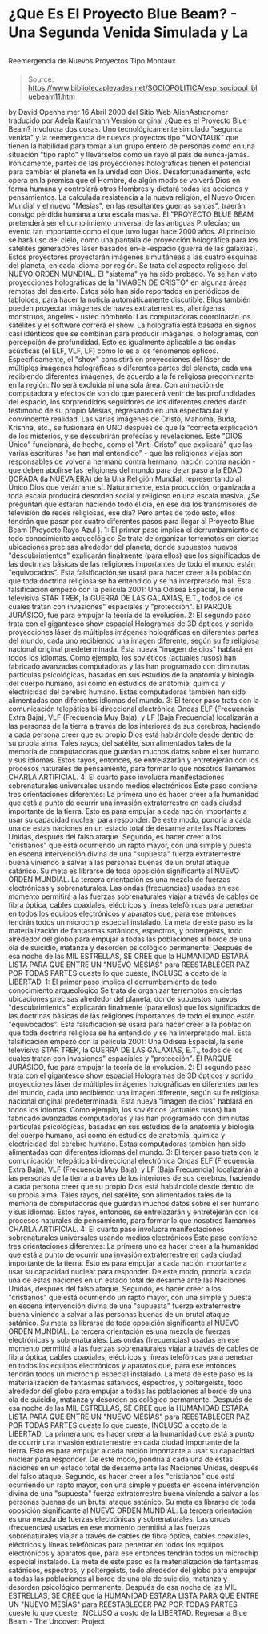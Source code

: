 # ¿Que Es El Proyecto Blue Beam? - Una Segunda Venida Simulada y La 
Reemergencia de Nuevos Proyectos Tipo Montaux

> Source: https://www.bibliotecapleyades.net/SOCIOPOLITICA/esp_sociopol_bluebeam11.htm

by David Openheimer
16 Abril 2000
del Sitio Web AlienAstronomer
traducido por Adela Kaufmann
Versión original
¿Que es el Proyecto Blue Beam? Involucra dos cosas. Uno tecnológicamente simulado "segunda venida" y la reemergencia de nuevos proyectos tipo "MONTAUK" que tienen la habilidad para tomar a un grupo entero de personas como en una situación "tipo rapto" y llevárselos como un rayo al país de nunca-jamás.
Irónicamente, partes de las proyecciones holográficas tienen el potencial para cambiar el planeta en la unidad con Dios.
Desafortunadamente, esto opera en la premisa que el Hombre, de algún modo se volverá Dios en forma humana y controlará otros Hombres y dictará todas las acciones y pensamientos. La calculada resistencia a la nueva religión, el Nuevo Orden Mundial y el nuevo "Mesías", en las resultantes guerras santas", traerán consigo pérdida humana a una escala masiva. El "PROYECTO BLUE BEAM pretenderá ser el cumplimiento universal de las antiguas Profecías; un evento tan importante como el que tuvo lugar hace 2000 años.
Al principio se hará uso del cielo, como una pantalla de proyección holográfica para los satélites generadores láser basados en-el-espacio (guerra de las galaxias). Estos proyectores proyectarán imágenes simultáneas a las cuatro esquinas del planeta, en cada idioma por región.
Se trata del aspecto religioso del NUEVO ORDEN MUNDIAL. El "sistema" ya ha sido probado. Ya se han visto proyecciones holográficas de la "IMAGEN DE CRISTO" en algunas áreas remotas del desierto.
Éstos sólo han sido reportados en periódicos de tabloides, para hacer la noticia automáticamente discutible. Ellos también pueden proyectar imágenes de naves extraterrestres, alienígenas, monstruos, ángeles - usted nómbrelo. Las computadoras coordinarán los satélites y el software correrá el show. La holografía está basada en signos casi idénticos que se combinan para producir imágenes, o hologramas, con percepción de profundidad. Esto es igualmente aplicable a las ondas acústicas (el ELF, VLF, LF) como lo es a los fenómenos ópticos. Específicamente, el "show" consistirá en proyecciones del láser de múltiples imágenes holográficas a diferentes partes del planeta, cada una recibiendo diferentes imágenes, de acuerdo a la fe religiosa predominante en la región. No será excluida ni una sola área.
Con animación de computadora y efectos de sonido que parecerá venir de las profundidades del espacio, los sorprendidos seguidores de los diferentes credos darán testimonio de su propio Mesías, regresando en una espectacular y convincente realidad. Las varias imágenes de Cristo, Mahoma, Buda, Krishna, etc., se fusionará en UNO después de que la "correcta explicación de los misterios, y se descubrirán profecías y revelaciones.
Este "DIOS Único" funcionará, de hecho, como el "Anti-Cristo" que explicará" que las varias escrituras "se han mal entendido" - que las religiones viejas son responsables de volver a hermano contra hermano, nación contra nación - que deben abolirse las religiones del mundo para dejar paso a la EDAD DORADA (la NUEVA ERA) de la Una Religión Mundial, representando al Único Dios que verán ante sí. Naturalmente, esta producción, organizada a toda escala producirá desorden social y religioso en una escala masiva. ¿Se preguntan que estarán haciendo todo el día, en ese día los transmisores de televisión de redes religiosas, ese día? Pero antes de todo esto, ellos tendrán que pasar por cuatro diferentes pasos para llegar al Proyecto Blue Beam (Proyecto Rayo Azul ).
1: El primer paso implica el derrumbamiento de todo conocimiento arqueológico Se trata de organizar terremotos en ciertas ubicaciones precisas alrededor del planeta, donde supuestos nuevos "descubrimientos" explicarán finalmente (para ellos) que los significados de las doctrinas básicas de las religiones importantes de todo el mundo están "equivocados". Esta falsificación se usará para hacer creer a la población que toda doctrina religiosa se ha entendido y se ha interpretado mal. Esta falsificación empezó con la película 2001: Una Odisea Espacial, la serie televisiva STAR TREK, la GUERRA DE LAS GALAXIAS, E.T., todos de los cuales tratan con invasiones" espaciales y "protección". El PARQUE JURÁSICO, fue para empujar la teoría de la evolución. 2: El segundo paso trata con el gigantesco show espacial Hologramas de 3D ópticos y sonido, proyecciones láser de múltiples imágenes holográficas en diferentes partes del mundo, cada uno recibiendo una imagen diferente, según su fe religiosa nacional original predeterminada. Esta nueva "imagen de dios" hablará en todos los idiomas. Como ejemplo, los soviéticos (actuales rusos) han fabricado avanzadas computadoras y las han programado con diminutas partículas psicológicas, basadas en sus estudios de la anatomía y biología del cuerpo humano, así como en estudios de anatomía, química y electricidad del cerebro humano. Estas computadoras también han sido alimentadas con diferentes idiomas del mundo. 3: El tercer paso trata con la comunicación telepática bi-direccional electrónica Ondas ELF (Frecuencia Extra Baja), VLF (Frecuencia Muy Baja), y LF (Baja Frecuencia) localizarán a las personas de la tierra a través de los interiores de sus cerebros, haciendo a cada persona creer que su propio Dios está hablándole desde dentro de su propia alma. Tales rayos, del satélite, son alimentados tales de la memoria de computadoras que guardan muchos datos sobre el ser humano y sus idiomas. Estos rayos, entonces, se entrelazarán y entretejerán con los procesos naturales de pensamiento, para formar lo que nosotros llamamos CHARLA ARTIFICIAL. 4: El cuarto paso involucra manifestaciones sobrenaturales universales usando medios electrónicos Este paso contiene tres orientaciones diferentes: La primera uno es hacer creer a la humanidad que está a punto de ocurrir una invasión extraterrestre en cada ciudad importante de la tierra. Esto es para empujar a cada nación importante a usar su capacidad nuclear para responder. De este modo, pondría a cada una de estas naciones en un estado total de desarme ante las Naciones Unidas, después del falso ataque. Segundo, es hacer creer a los "cristianos" que está ocurriendo un rapto mayor, con una simple y puesta en escena intervención divina de una "supuesta" fuerza extraterrestre buena viniendo a salvar a las personas buenas de un brutal ataque satánico. Su meta es librarse de toda oposición significante al NUEVO ORDEN MUNDIAL. La tercera orientación es una mezcla de fuerzas electrónicas y sobrenaturales. Las ondas (frecuencias) usadas en ese momento permitirá a las fuerzas sobrenaturales viajar a través de cables de fibra óptica, cables coaxiales, eléctricos y líneas telefónicas para penetrar en todos los equipos electrónicos y aparatos que, para ese entonces tendrán todos un microchip especial instalado. La meta de este paso es la materialización de fantasmas satánicos, espectros, y poltergeists, todo alrededor del globo para empujar a todas las poblaciones al borde de una ola de suicidio, matanza y desorden psicológico permanente. Después de esa noche de las MIL ESTRELLAS, SE CREE que la HUMANIDAD ESTARÁ LISTA PARA QUE ENTRE UN "NUEVO MESÍAS" para REESTABLECER PAZ POR TODAS PARTES cueste lo que cueste, INCLUSO a costo de la LIBERTAD.
1: El primer paso implica el derrumbamiento de todo conocimiento arqueológico
Se trata de organizar terremotos en ciertas ubicaciones precisas alrededor del planeta, donde supuestos nuevos "descubrimientos" explicarán finalmente (para ellos) que los significados de las doctrinas básicas de las religiones importantes de todo el mundo están "equivocados".
Esta falsificación se usará para hacer creer a la población que toda doctrina religiosa se ha entendido y se ha interpretado mal. Esta falsificación empezó con la película 2001: Una Odisea Espacial, la serie televisiva STAR TREK, la GUERRA DE LAS GALAXIAS, E.T., todos de los cuales tratan con invasiones" espaciales y "protección". El PARQUE JURÁSICO, fue para empujar la teoría de la evolución.
2: El segundo paso trata con el gigantesco show espacial
Hologramas de 3D ópticos y sonido, proyecciones láser de múltiples imágenes holográficas en diferentes partes del mundo, cada uno recibiendo una imagen diferente, según su fe religiosa nacional original predeterminada. Esta nueva "imagen de dios" hablará en todos los idiomas.
Como ejemplo, los soviéticos (actuales rusos) han fabricado avanzadas computadoras y las han programado con diminutas partículas psicológicas, basadas en sus estudios de la anatomía y biología del cuerpo humano, así como en estudios de anatomía, química y electricidad del cerebro humano. Estas computadoras también han sido alimentadas con diferentes idiomas del mundo.
3: El tercer paso trata con la comunicación telepática bi-direccional electrónica
Ondas ELF (Frecuencia Extra Baja), VLF (Frecuencia Muy Baja), y LF (Baja Frecuencia) localizarán a las personas de la tierra a través de los interiores de sus cerebros, haciendo a cada persona creer que su propio Dios está hablándole desde dentro de su propia alma.
Tales rayos, del satélite, son alimentados tales de la memoria de computadoras que guardan muchos datos sobre el ser humano y sus idiomas. Estos rayos, entonces, se entrelazarán y entretejerán con los procesos naturales de pensamiento, para formar lo que nosotros llamamos CHARLA ARTIFICIAL.
4: El cuarto paso involucra manifestaciones sobrenaturales universales usando medios electrónicos
Este paso contiene tres orientaciones diferentes:
La primera uno es hacer creer a la humanidad que está a punto de ocurrir una invasión extraterrestre en cada ciudad importante de la tierra. Esto es para empujar a cada nación importante a usar su capacidad nuclear para responder. De este modo, pondría a cada una de estas naciones en un estado total de desarme ante las Naciones Unidas, después del falso ataque. Segundo, es hacer creer a los "cristianos" que está ocurriendo un rapto mayor, con una simple y puesta en escena intervención divina de una "supuesta" fuerza extraterrestre buena viniendo a salvar a las personas buenas de un brutal ataque satánico. Su meta es librarse de toda oposición significante al NUEVO ORDEN MUNDIAL. La tercera orientación es una mezcla de fuerzas electrónicas y sobrenaturales. Las ondas (frecuencias) usadas en ese momento permitirá a las fuerzas sobrenaturales viajar a través de cables de fibra óptica, cables coaxiales, eléctricos y líneas telefónicas para penetrar en todos los equipos electrónicos y aparatos que, para ese entonces tendrán todos un microchip especial instalado. La meta de este paso es la materialización de fantasmas satánicos, espectros, y poltergeists, todo alrededor del globo para empujar a todas las poblaciones al borde de una ola de suicidio, matanza y desorden psicológico permanente. Después de esa noche de las MIL ESTRELLAS, SE CREE que la HUMANIDAD ESTARÁ LISTA PARA QUE ENTRE UN "NUEVO MESÍAS" para REESTABLECER PAZ POR TODAS PARTES cueste lo que cueste, INCLUSO a costo de la LIBERTAD.
La primera uno es hacer creer a la humanidad que está a punto de ocurrir una invasión extraterrestre en cada ciudad importante de la tierra. Esto es para empujar a cada nación importante a usar su capacidad nuclear para responder. De este modo, pondría a cada una de estas naciones en un estado total de desarme ante las Naciones Unidas, después del falso ataque. Segundo, es hacer creer a los "cristianos" que está ocurriendo un rapto mayor, con una simple y puesta en escena intervención divina de una "supuesta" fuerza extraterrestre buena viniendo a salvar a las personas buenas de un brutal ataque satánico. Su meta es librarse de toda oposición significante al NUEVO ORDEN MUNDIAL.
La tercera orientación es una mezcla de fuerzas electrónicas y sobrenaturales. Las ondas (frecuencias) usadas en ese momento permitirá a las fuerzas sobrenaturales viajar a través de cables de fibra óptica, cables coaxiales, eléctricos y líneas telefónicas para penetrar en todos los equipos electrónicos y aparatos que, para ese entonces tendrán todos un microchip especial instalado.
La meta de este paso es la materialización de fantasmas satánicos, espectros, y poltergeists, todo alrededor del globo para empujar a todas las poblaciones al borde de una ola de suicidio, matanza y desorden psicológico permanente.
Después de esa noche de las MIL ESTRELLAS, SE CREE que la HUMANIDAD ESTARÁ LISTA PARA QUE ENTRE UN "NUEVO MESÍAS" para REESTABLECER PAZ POR TODAS PARTES cueste lo que cueste, INCLUSO a costo de la LIBERTAD.
Regresar a Blue Beam - The Uncovert Project
